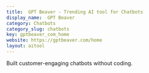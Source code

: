 ```yaml
---
title:  GPT Beaver - Trending AI tool for Chatbots
display_name:  GPT Beaver
category: Chatbots
category_slug: chatbots
key: gptbeaver_com_home
website: https://gptbeaver.com/home
layout: aitool
---
```


Built customer-engaging chatbots without coding.
